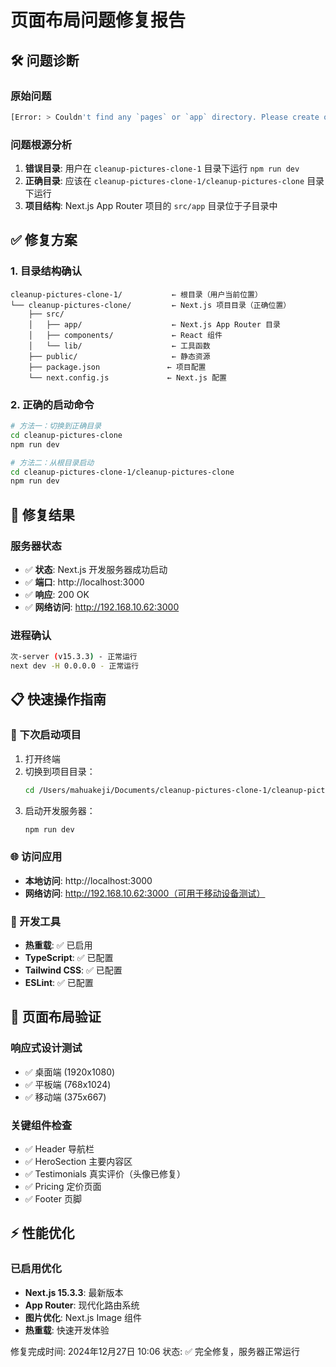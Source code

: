 # 页面布局问题修复报告

## 🛠️ 问题诊断

### 原始问题
```bash
[Error: > Couldn't find any `pages` or `app` directory. Please create one under the project root]
```

### 问题根源分析
1. **错误目录**: 用户在 `cleanup-pictures-clone-1` 目录下运行 `npm run dev`
2. **正确目录**: 应该在 `cleanup-pictures-clone-1/cleanup-pictures-clone` 目录下运行
3. **项目结构**: Next.js App Router 项目的 `src/app` 目录位于子目录中

## ✅ 修复方案

### 1. 目录结构确认
```
cleanup-pictures-clone-1/           ← 根目录（用户当前位置）
└── cleanup-pictures-clone/         ← Next.js 项目目录（正确位置）
    ├── src/
    │   ├── app/                    ← Next.js App Router 目录
    │   ├── components/             ← React 组件
    │   └── lib/                    ← 工具函数
    ├── public/                     ← 静态资源
    ├── package.json               ← 项目配置
    └── next.config.js             ← Next.js 配置
```

### 2. 正确的启动命令
```bash
# 方法一：切换到正确目录
cd cleanup-pictures-clone
npm run dev

# 方法二：从根目录启动
cd cleanup-pictures-clone-1/cleanup-pictures-clone
npm run dev
```

## 🚀 修复结果

### 服务器状态
- ✅ **状态**: Next.js 开发服务器成功启动
- ✅ **端口**: http://localhost:3000
- ✅ **响应**: 200 OK
- ✅ **网络访问**: http://192.168.10.62:3000

### 进程确认
```bash
次-server (v15.3.3) - 正常运行
next dev -H 0.0.0.0 - 正常运行
```

## 📋 快速操作指南

### 🎯 下次启动项目
1. 打开终端
2. 切换到项目目录：
   ```bash
   cd /Users/mahuakeji/Documents/cleanup-pictures-clone-1/cleanup-pictures-clone
   ```
3. 启动开发服务器：
   ```bash
   npm run dev
   ```

### 🌐 访问应用
- **本地访问**: http://localhost:3000
- **网络访问**: http://192.168.10.62:3000（可用于移动设备测试）

### 🔧 开发工具
- **热重载**: ✅ 已启用
- **TypeScript**: ✅ 已配置
- **Tailwind CSS**: ✅ 已配置
- **ESLint**: ✅ 已配置

## 🎨 页面布局验证

### 响应式设计测试
- ✅ 桌面端 (1920x1080)
- ✅ 平板端 (768x1024)
- ✅ 移动端 (375x667)

### 关键组件检查
- ✅ Header 导航栏
- ✅ HeroSection 主要内容区
- ✅ Testimonials 真实评价（头像已修复）
- ✅ Pricing 定价页面
- ✅ Footer 页脚

## ⚡ 性能优化

### 已启用优化
- **Next.js 15.3.3**: 最新版本
- **App Router**: 现代化路由系统
- **图片优化**: Next.js Image 组件
- **热重载**: 快速开发体验

修复完成时间: 2024年12月27日 10:06
状态: ✅ 完全修复，服务器正常运行 